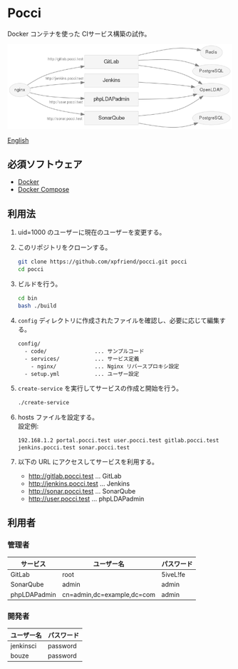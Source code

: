 Pocci
=====

Docker コンテナを使った CIサービス構築の試作。

![Services](./pocci-service.png)

[English](./README.md)

必須ソフトウェア
----------------
*   [Docker](https://www.docker.com/)
*   [Docker Compose](https://github.com/docker/compose/)

利用法
------
1.  uid=1000 のユーザーに現在のユーザーを変更する。

2.  このリポジトリをクローンする。

    ```bash
    git clone https://github.com/xpfriend/pocci.git pocci
    cd pocci
    ```

3.  ビルドを行う。

    ```bash
    cd bin
    bash ./build
    ```

4.  `config` ディレクトリに作成されたファイルを確認し、必要に応じて編集する。

    ```
    config/
      - code/               ... サンプルコード
      - services/           ... サービス定義
        - nginx/            ... Nginx リバースプロキシ設定
      - setup.yml           ... ユーザー設定
    ```

5.  `create-service` を実行してサービスの作成と開始を行う。

    ```bash
    ./create-service
    ```

6.  hosts ファイルを設定する。  
    設定例:

    ```
    192.168.1.2 portal.pocci.test user.pocci.test gitlab.pocci.test jenkins.pocci.test sonar.pocci.test
    ```

7.  以下の URL にアクセスしてサービスを利用する。

    *   http://gitlab.pocci.test ... GitLab
    *   http://jenkins.pocci.test ... Jenkins
    *   http://sonar.pocci.test ... SonarQube
    *   http://user.pocci.test ... phpLDAPadmin


利用者
------
### 管理者
サービス     | ユーザー名                 | パスワード
------------ | -------------------------- | --------
GitLab       | root                       | 5iveL!fe
SonarQube    | admin                      | admin
phpLDAPadmin | cn=admin,dc=example,dc=com | admin

### 開発者
ユーザー名 | パスワード
---------- | --------
jenkinsci  | password
bouze      | password

